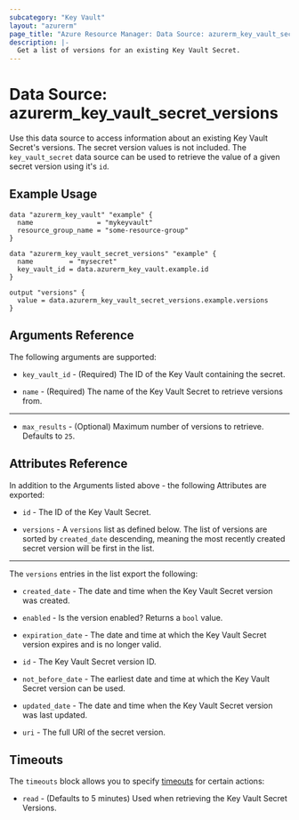 ```yaml
---
subcategory: "Key Vault"
layout: "azurerm"
page_title: "Azure Resource Manager: Data Source: azurerm_key_vault_secret_versions"
description: |-
  Get a list of versions for an existing Key Vault Secret.
---
```


# Data Source: azurerm_key_vault_secret_versions

Use this data source to access information about an existing Key Vault Secret's versions. The secret version values is not included. The `key_vault_secret` data source can be used to retrieve the value of a given secret version using it's `id`.

## Example Usage

```hcl
data "azurerm_key_vault" "example" {
  name                = "mykeyvault"
  resource_group_name = "some-resource-group"
}

data "azurerm_key_vault_secret_versions" "example" {
  name         = "mysecret"
  key_vault_id = data.azurerm_key_vault.example.id
}

output "versions" {
  value = data.azurerm_key_vault_secret_versions.example.versions
}
```

## Arguments Reference

The following arguments are supported:

* `key_vault_id` - (Required) The ID of the Key Vault containing the secret.

* `name` - (Required) The name of the Key Vault Secret to retrieve versions from.

---

* `max_results` - (Optional) Maximum number of versions to retrieve. Defaults to `25`.

## Attributes Reference

In addition to the Arguments listed above - the following Attributes are exported: 

* `id` - The ID of the Key Vault Secret.

* `versions` - A `versions` list as defined below. The list of versions are sorted by `created_date` descending, meaning the most recently created secret version will be first in the list.

---

The `versions` entries in the list export the following:

* `created_date` - The date and time when the Key Vault Secret version was created.

* `enabled` - Is the version enabled? Returns a `bool` value.

* `expiration_date` - The date and time at which the Key Vault Secret version expires and is no longer valid.

* `id` - The Key Vault Secret version ID.

* `not_before_date` - The earliest date and time at which the Key Vault Secret version can be used.

* `updated_date` - The date and time when the Key Vault Secret version was last updated.

* `uri` - The full URI of the secret version.

## Timeouts

The `timeouts` block allows you to specify [timeouts](https://www.terraform.io/language/resources/syntax#operation-timeouts) for certain actions:

* `read` - (Defaults to 5 minutes) Used when retrieving the Key Vault Secret Versions.